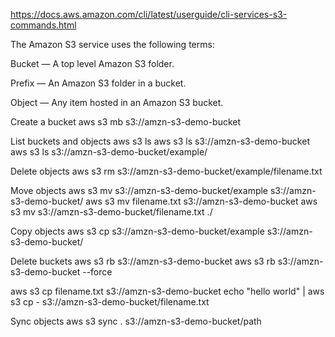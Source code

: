 https://docs.aws.amazon.com/cli/latest/userguide/cli-services-s3-commands.html

The Amazon S3 service uses the following terms:

Bucket — A top level Amazon S3 folder.

Prefix — An Amazon S3 folder in a bucket.

Object — Any item hosted in an Amazon S3 bucket.

Create a bucket
aws s3 mb s3://amzn-s3-demo-bucket

List buckets and objects
aws s3 ls
aws s3 ls s3://amzn-s3-demo-bucket
aws s3 ls s3://amzn-s3-demo-bucket/example/

Delete objects
aws s3 rm s3://amzn-s3-demo-bucket/example/filename.txt

Move objects
aws s3 mv s3://amzn-s3-demo-bucket/example s3://amzn-s3-demo-bucket/
aws s3 mv filename.txt s3://amzn-s3-demo-bucket
aws s3 mv s3://amzn-s3-demo-bucket/filename.txt ./

Copy objects
aws s3 cp s3://amzn-s3-demo-bucket/example s3://amzn-s3-demo-bucket/

Delete buckets
aws s3 rb s3://amzn-s3-demo-bucket
aws s3 rb s3://amzn-s3-demo-bucket --force

aws s3 cp filename.txt s3://amzn-s3-demo-bucket
echo "hello world" | aws s3 cp - s3://amzn-s3-demo-bucket/filename.txt

Sync objects
aws s3 sync . s3://amzn-s3-demo-bucket/path